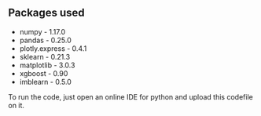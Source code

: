 ## Packages used

*  numpy - 1.17.0
*  pandas - 0.25.0
*  plotly.express - 0.4.1
*  sklearn - 0.21.3
*  matplotlib - 3.0.3
*  xgboost - 0.90
*  imblearn - 0.5.0

To run the code, just open an online IDE for python and upload this codefile on it.
